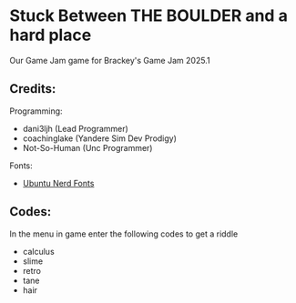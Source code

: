 # Stuck Between **THE BOULDER** and a hard place

Our Game Jam game for Brackey's Game Jam 2025.1

## Credits:

Programming:
- dani3ljh (Lead Programmer)
- coachinglake (Yandere Sim Dev Prodigy)
- Not-So-Human (Unc Programmer)

Fonts:
- [Ubuntu Nerd Fonts](https://github.com/ryanoasis/nerd-fonts/releases/download/v3.3.0/Ubuntu.zip)

## Codes:

In the menu in game enter the following codes to get a riddle
- calculus
- slime
- retro
- tane
- hair
